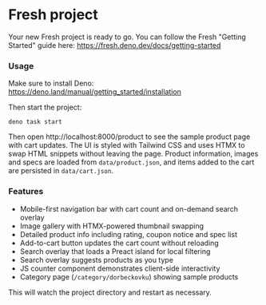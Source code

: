 # Fresh project

Your new Fresh project is ready to go. You can follow the Fresh "Getting
Started" guide here: https://fresh.deno.dev/docs/getting-started

### Usage

Make sure to install Deno: https://deno.land/manual/getting_started/installation

Then start the project:

```
deno task start
```

Then open http://localhost:8000/product to see the sample product page with cart updates. The UI is styled with Tailwind CSS and uses HTMX to swap HTML snippets without leaving the page. Product information, images and specs are loaded from `data/product.json`, and items added to the cart are persisted in `data/cart.json`.

### Features

- Mobile-first navigation bar with cart count and on-demand search overlay
- Image gallery with HTMX-powered thumbnail swapping
- Detailed product info including rating, coupon notice and spec list
- Add-to-cart button updates the cart count without reloading
- Search overlay that loads a Preact island for local filtering
- Search overlay suggests products as you type
- JS counter component demonstrates client-side interactivity
- Category page (`/category/dorbeckovku`) showing sample products

This will watch the project directory and restart as necessary.
